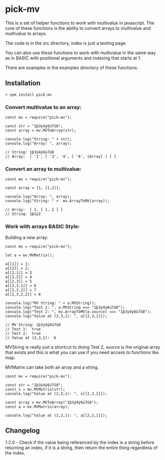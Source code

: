 # pick-mv

This is a set of helper functions to work with multivalue in javascript. The core of these functions is the ability to convert arrays to multivalue and multivalue to arrays.

The code is in the src directory, index is just a testing page.

You can also use these functions to work with multivalue in the same way as in BASIC with positional arguments and indexing that starts at 1.

There are examples in the examples directory of these functions.

## Installation

```
> npm install pick-mv
```

### Convert multivalue to an array:

```
const mv = require("pick-mv");

const str = "1þ3ý4ý6ü7û8";
const array = mv.MVToArray(str);

console.log("String: " + str);
console.log("Array: ", array);

// String: 1þ3ý4ý6ü7û8
// Array:  [ '1', [ '3', '4', [ '6', [Array] ] ] ]
```

### Convert an array to multivalue:

```
const mv = require("pick-mv");

const array = [1, [1,2]];

console.log("Array: ", array);
console.log("String: " +  mv.ArrayToMV(array));

// Array:  [ 1, [ 1, 2 ] ]
// String: 1þ1ý2
```

### Work with arrays BASIC Style:

Building a new array:

```
const mv = require("pick-mv");

let a = mv.MVMatrix();

a[[1]] = 1;
a[[2]] = 2;
a[[2,1]] = 3
a[[2,2]] = 4
a[[2,3]] = 5
a[[2,3,1]] = 6
a[[2,3,2]] = 7
a[[2,3,2,2]] = 8

console.log("MV String: " + a.MVString));
console.log("Test 1: ", a.MVString === "1þ3ý4ý6ü7û8");
console.log("Test 2: ", mv.ArrayToMV(a.source) === "1þ3ý4ý6ü7û8");
console.log("Value at (2,3,1): ", a[[2,3,1]]);

// MV String: 1þ3ý4ý6ü7û8
// Test 1:  true
// Test 2:  true
// Value at (2,3,1):  6
```

MVString is really just a shortcut to doing Test 2, source is the original array that exists and this is what you can use if you need access to functions like map.

MVMatrix can take both an array and a string.

```
const mv = require("pick-mv");

const str = "1þ3ý4ý6ü7û8";
const s = mv.MVMatrix(str);
console.log("Value at (2,3,1): ", s[[2,3,1]]);

const array = mv.MVToArray("1þ3ý4ý6ü7û8"); 
const a = mv.MVMatrix(array);

console.log("Value at (2,3,1): ", a[[2,3,1]]);
```

## Changelog

1.2.0 - Check if the value being referenced by the index is a string before returning an index, if it is a string, then return the entire thing regardless of the index.
